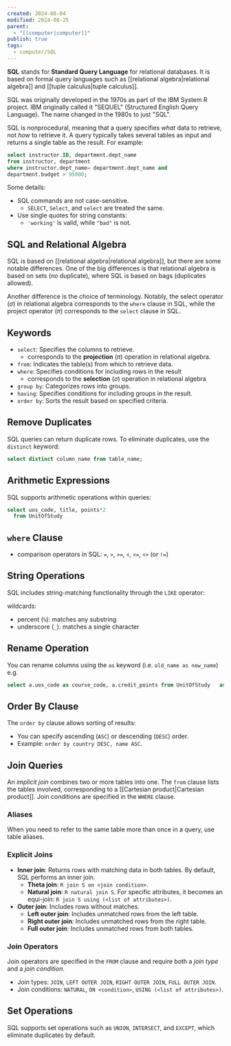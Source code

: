 ```yaml
---
created: 2024-08-04
modified: 2024-08-25
parent:
  - "[[computer|computer]]"
publish: true
tags:
  - computer/SQL
---
```


**SQL** stands for **Standard Query Language** for relational databases. It is based on formal query languages such as [[relational algebra|relational algebra]] and [[tuple calculus|tuple calculus]].

SQL was originally developed in the 1970s as part of the IBM System R project. IBM originally called it "SEQUEL" (Structured English Query Language). The
name changed in the 1980s to just "SQL".

SQL is nonprocedural, meaning that a query specifies _what_ data to retrieve, not _how_ to retrieve it. A query typically takes several tables as input and returns a single table as the result. For example:
```sql
select instructor.ID, department.dept_name
from instructor, department
where instructor.dept_name= department.dept_name and
department.budget > 95000;
```

Some details:
- SQL commands are not case-sensitive.
    - `SELECT`, `Select`, and `select` are treated the same.
- Use single quotes for string constants:
    - `'working'` is valid, while `"bad"` is not.

## SQL and Relational Algebra
SQL is based on [[relational algebra|relational algebra]], but there are some notable differences. One of the big differences is that relational algebra is based on sets (no duplicate), where SQL is based on bags (duplicates allowed).

Another difference is the choice of terminology. Notably, the select operator ($\sigma$) in relational algebra corresponds to the `where` clause in SQL, while the project operator ($\pi$) corresponds to the `select` clause in SQL.

## Keywords
- `select`: Specifies the columns to retrieve.
  -  corresponds to the **projection** ($\pi$) operation in relational algebra.
- `from`: Indicates the table(s) from which to retrieve data.
- `where`: Specifies conditions for including rows in the result
  - corresponds to the **selection** ($\sigma$) operation in relational algebra
- `group by`: Categorizes rows into groups.
- `having`: Specifies conditions for including groups in the result.
- `order by`: Sorts the result based on specified criteria.

## Remove Duplicates
SQL queries can return duplicate rows. To eliminate duplicates, use the `distinct` keyword:
```sql
select distinct column_name from table_name;
```

## Arithmetic Expressions
SQL supports arithmetic operations within queries:
```sql
select uos_code, title, points*2
  from UnitOfStudy
```

## `where` Clause
- comparison operators in SQL: `=`, `>`, `>=`, `<`, `<=`, `<>` (or `!=`)

## String Operations
SQL includes string-matching functionality through the `LIKE` operator:

wildcards:
- percent (`%`): matches any substring
- underscore (`_`): matches a single character

## Rename Operation
You can rename columns using the `as` keyword (i.e. `old_name as new_name`)
e.g.
```sql
select a.uos_code as course_code, a.credit_points from UnitOfStudy   as a;
```

## Order By Clause
The `order by` clause allows sorting of results:
- You can specify ascending (`ASC`) or descending (`DESC`) order.
- Example: `order by country DESC, name ASC`.

## Join Queries
An _implicit join_ combines two or more tables into one. The `from` clause lists the tables involved, corresponding to a [[Cartesian product|Cartesian product]]. Join conditions are specified in the `WHERE` clause.

### Aliases

When you need to refer to the same table more than once in a query, use table aliases.

### Explicit Joins

- **Inner join**: Returns rows with matching data in both tables. By default, SQL performs an inner join.
    - **Theta join**: `R join S on <join condition>`.
    - **Natural join**: `R natural join S`. For specific attributes, it becomes an equi-join: `R join S using (<list of attributes>)`.
- **Outer join**: Includes rows without matches.
    - **Left outer join**: Includes unmatched rows from the left table.
    - **Right outer join**: Includes unmatched rows from the right table.
    - **Full outer join**: Includes unmatched rows from both tables.

### Join Operators

Join operators are specified in the `FROM` clause and require both a _join type_ and a _join condition_.

- Join types: `JOIN`, `LEFT OUTER JOIN`, `RIGHT OUTER JOIN`, `FULL OUTER JOIN`.
- Join conditions: `NATURAL`, `ON <condition>`, `USING (<list of attributes>)`.

## Set Operations

SQL supports set operations such as `UNION`, `INTERSECT`, and `EXCEPT`, which eliminate duplicates by default.